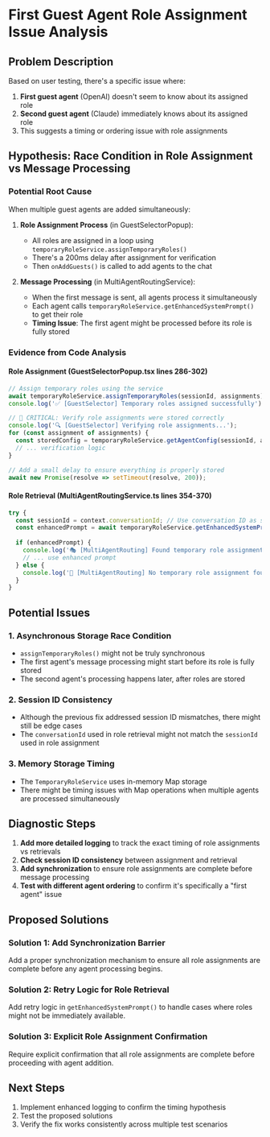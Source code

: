 # First Guest Agent Role Assignment Issue Analysis

## Problem Description
Based on user testing, there's a specific issue where:
1. **First guest agent** (OpenAI) doesn't seem to know about its assigned role
2. **Second guest agent** (Claude) immediately knows about its assigned role
3. This suggests a timing or ordering issue with role assignments

## Hypothesis: Race Condition in Role Assignment vs Message Processing

### Potential Root Cause
When multiple guest agents are added simultaneously:

1. **Role Assignment Process** (in GuestSelectorPopup):
   - All roles are assigned in a loop using `temporaryRoleService.assignTemporaryRoles()`
   - There's a 200ms delay after assignment for verification
   - Then `onAddGuests()` is called to add agents to the chat

2. **Message Processing** (in MultiAgentRoutingService):
   - When the first message is sent, all agents process it simultaneously
   - Each agent calls `temporaryRoleService.getEnhancedSystemPrompt()` to get their role
   - **Timing Issue**: The first agent might be processed before its role is fully stored

### Evidence from Code Analysis

#### Role Assignment (GuestSelectorPopup.tsx lines 286-302)
```typescript
// Assign temporary roles using the service
await temporaryRoleService.assignTemporaryRoles(sessionId, assignments);
console.log('✅ [GuestSelector] Temporary roles assigned successfully');

// 🔧 CRITICAL: Verify role assignments were stored correctly
console.log('🔍 [GuestSelector] Verifying role assignments...');
for (const assignment of assignments) {
  const storedConfig = temporaryRoleService.getAgentConfig(sessionId, assignment.agentId);
  // ... verification logic
}

// Add a small delay to ensure everything is properly stored
await new Promise(resolve => setTimeout(resolve, 200));
```

#### Role Retrieval (MultiAgentRoutingService.ts lines 354-370)
```typescript
try {
  const sessionId = context.conversationId; // Use conversation ID as session ID
  const enhancedPrompt = await temporaryRoleService.getEnhancedSystemPrompt(agentId, sessionId);
  
  if (enhancedPrompt) {
    console.log('🎭 [MultiAgentRouting] Found temporary role assignment for agent:', agentId);
    // ... use enhanced prompt
  } else {
    console.log('📝 [MultiAgentRouting] No temporary role assignment found for agent:', agentId);
  }
}
```

## Potential Issues

### 1. Asynchronous Storage Race Condition
- `assignTemporaryRoles()` might not be truly synchronous
- The first agent's message processing might start before its role is fully stored
- The second agent's processing happens later, after roles are stored

### 2. Session ID Consistency
- Although the previous fix addressed session ID mismatches, there might still be edge cases
- The `conversationId` used in role retrieval might not match the `sessionId` used in role assignment

### 3. Memory Storage Timing
- The `TemporaryRoleService` uses in-memory Map storage
- There might be timing issues with Map operations when multiple agents are processed simultaneously

## Diagnostic Steps

1. **Add more detailed logging** to track the exact timing of role assignments vs retrievals
2. **Check session ID consistency** between assignment and retrieval
3. **Add synchronization** to ensure role assignments are complete before message processing
4. **Test with different agent ordering** to confirm it's specifically a "first agent" issue

## Proposed Solutions

### Solution 1: Add Synchronization Barrier
Add a proper synchronization mechanism to ensure all role assignments are complete before any agent processing begins.

### Solution 2: Retry Logic for Role Retrieval
Add retry logic in `getEnhancedSystemPrompt()` to handle cases where roles might not be immediately available.

### Solution 3: Explicit Role Assignment Confirmation
Require explicit confirmation that all role assignments are complete before proceeding with agent addition.

## Next Steps
1. Implement enhanced logging to confirm the timing hypothesis
2. Test the proposed solutions
3. Verify the fix works consistently across multiple test scenarios

